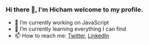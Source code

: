 ### Hi there :wave:, I'm Hicham welcome to my profile.

- :telescope: I’m currently working on JavaScript                                    
- :seedling: I’m currently learning everything I can find                
- :mailbox: How to reach me: [Twitter](https://x.com/_h1cham_), [LinkedIn](https://www.linkedin.com/in/hicham-el-kamouni-19ba99204/)